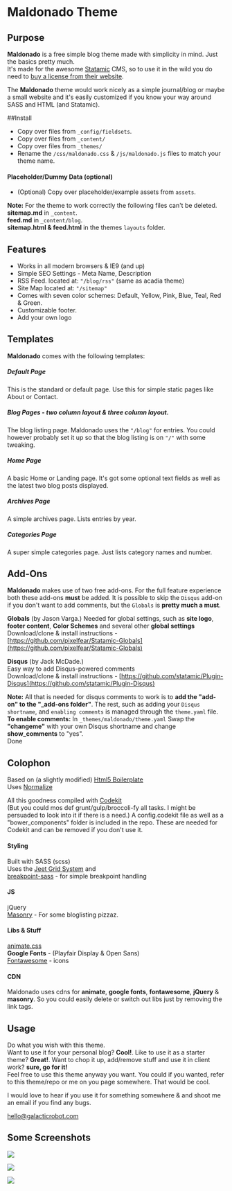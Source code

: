 # Maldonado Theme

## Purpose
**Maldonado** is a free simple blog theme made with simplicity in mind. Just the basics pretty much.  
It's made for the awesome [Statamic](http://statamic.com/) CMS, so to use it in the wild you do need to [buy a license from their website](https://store.statamic.com/).

The **Maldonado** theme would work nicely as a simple journal/blog or maybe a small website and it's easily customized if you know your way around SASS and HTML (and Statamic).

##Install

- Copy over files from `_config/fieldsets`.
- Copy over files from `_content/`
- Copy over files from `_themes/`
- Rename the `/css/maldonado.css` & `/js/maldonado.js` files to match your theme name.  

#### Placeholder/Dummy Data (optional)

- (Optional) Copy over placeholder/example assets from `assets`.

**Note:** For the theme to work correctly the following files can't be deleted. 
**sitemap.md** in `_content`.  
**feed.md** in `_content/blog`.  
**sitemap.html & feed.html** in the themes `layouts` folder.

## Features

- Works in all modern browsers & IE9 (and up)
- Simple SEO Settings - Meta Name, Description
- RSS Feed. located at: `"/blog/rss"` (same as acadia theme)
- Site Map  located at: `"/sitemap"`
- Comes with seven color schemes: Default, Yellow, Pink, Blue, Teal, Red & Green.
- Customizable footer.
- Add your own logo

## Templates
**Maldonado** comes with the following templates:

##### Default Page
This is the standard or default page. Use this for simple static pages like About or Contact.

##### Blog Pages - two column layout & three column layout.
The blog listing page. Maldonado uses the `"/blog"` for entries. You could however probably set it up so that the blog listing is on `"/"` with some tweaking.

##### Home Page  
A basic Home or Landing page. It's got some optional text fields as well as the latest two blog posts displayed.

#####  Archives Page  
A simple archives page. Lists entries by year.

#####  Categories Page  
A super simple categories page. Just lists category names and number.


## Add-Ons

**Maldonado** makes use of two free add-ons. For the full feature experience both these add-ons **must** be added.
It is possible to skip the `Disqus` add-on if you don't want to add comments, but the `Globals` is **pretty much a must**.

**Globals** (by Jason Varga.)
Needed for global settings, such as **site logo**, **footer content**, **Color Schemes** and several other **global settings**  
Download/clone & install instructions - [https://github.com/pixelfear/Statamic-Globals](https://github.com/pixelfear/Statamic-Globals)

**Disqus** (by Jack McDade.)  
Easy way to add Disqus-powered comments  
Download/clone & install instructions - [https://github.com/statamic/Plugin-Disqus](https://github.com/statamic/Plugin-Disqus)

**Note:** All that is needed for disqus comments to work is to **add the "add-on" to the "_add-ons folder"**.
The rest, such as adding your `Disqus shortname`, and `enabling comments` is managed through the `theme.yaml` file.  
**To enable comments:** In `_themes/maldonado/theme.yaml` Swap the **"changeme"** with your own Disqus shortname and change **show_comments** to "yes".  
Done

## Colophon

Based on (a slightly modified) [Html5 Boilerplate](https://html5boilerplate.com/)  
Uses [Normalize](https://necolas.github.io/normalize.css/)

All this goodness compiled with [Codekit](https://incident57.com/codekit/)  
(But you could mos def grunt/gulp/broccoli-fy all tasks. I might be persuaded to look into it if there is a need.)
A config.codekit file as well as a "bower_components" folder is included in the repo. These are needed for Codekit and can be removed if you don't use it.

#### Styling
Built with SASS (scss)  
Uses the [Jeet Grid System](http://jeet.gs/) and  
[breakpoint-sass](http://breakpoint-sass.com/) - for simple breakpoint handling

#### JS
jQuery  
[Masonry](https://github.com/desandro/masonry) - For some bloglisting pizzaz.

#### Libs & Stuff
[animate.css](https://daneden.github.io/animate.css/)  
**Google Fonts** - (Playfair Display & Open Sans)  
[Fontawesome](http://fortawesome.github.io/Font-Awesome/) - icons

#### CDN

Maldonado uses cdns for **animate**, **google fonts**, **fontawesome**, **jQuery** & **masonry**.
So you could easily delete or switch out libs just by removing the link tags.

## Usage

Do what you wish with this theme.  
Want to use it for your personal blog? **Cool!**. Like to use it as a starter theme? **Great!**. Want to chop it up, add/remove stuff and use it in client work? **sure, go for it!**  
Feel free to use this theme anyway you want.
You could if you wanted, refer to this theme/repo or me on you page somewhere. That would be cool.

I would love to hear if you use it for something somewhere & and shoot me an email if you find any bugs.

[hello@galacticrobot.com](hello@galacticrobot.com)

## Some Screenshots

[![](/assets/home.jpg)](Home)

[![](/assets/post.jpg)](Post)

[![](/assets/archives.jpg)](Archives)
